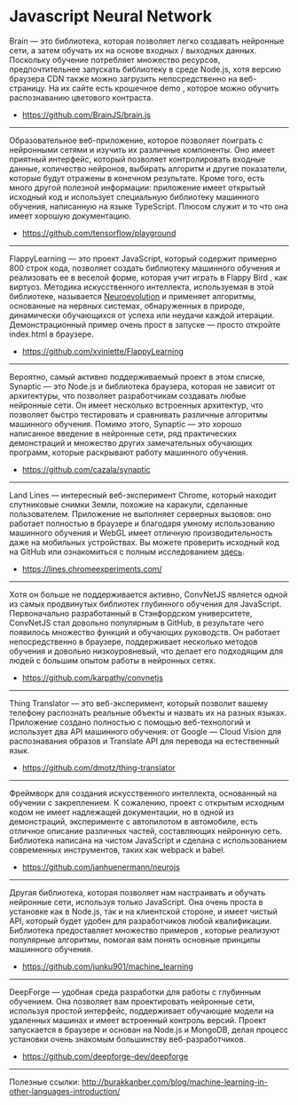 # Javascript Neural Network

Brain — это библиотека, которая позволяет легко создавать нейронные сети, а затем обучать их на основе входных / выходных данных. Поскольку обучение потребляет множество ресурсов, предпочтительнее запускать библиотеку в среде Node.js, хотя версию браузера CDN также можно загрузить непосредственно на веб-страницу. На их сайте есть крошечное demo , которое можно обучить распознаванию цветового контраста.
- https://github.com/BrainJS/brain.js
---

Образовательное веб-приложение, которое позволяет поиграть с нейронными сетями и изучить их различные компоненты. Оно имеет приятный интерфейс, который позволяет контролировать входные данные, количество нейронов, выбирать алгоритм и другие показатели, которые будут отражены в конечном результате. Кроме того, есть много другой полезной информации: приложение имеет открытый исходный код и использует специальную библиотеку машинного обучения, написанную на языке TypeScript. Плюсом служит и то что она имеет хорошую документацию.
- https://github.com/tensorflow/playground
---

FlappyLearning — это проект JavaScript, который содержит примерно 800 строк кода, позволяет создать библиотеку машинного обучения и реализовать ее в веселой форме, которая учит играть в Flappy Bird , как виртуоз. Методика искусственного интеллекта, используемая в этой библиотеке, называется [Neuroevolution](http://www.scholarpedia.org/article/Neuroevolution) и применяет алгоритмы, основанные на нервных системах, обнаруженных в природе, динамически обучающихся от успеха или неудачи каждой итерации. Демонстрационный пример очень прост в запуске — просто откройте index.html в браузере.
- https://github.com/xviniette/FlappyLearning
---

Вероятно, самый активно поддерживаемый проект в этом списке, Synaptic — это Node.js и библиотека браузера, которая не зависит от архитектуры, что позволяет разработчикам создавать любые нейронные сети. Он имеет несколько встроенных архитектур, что позволяет быстро тестировать и сравнивать различные алгоритмы машинного обучения. Помимо этого, Synaptic — это хорошо написанное введение в нейронные сети, ряд практических демонстраций и множество других замечательных обучающих программ, которые раскрывают работу машинного обучения.
- https://github.com/cazala/synaptic
---

Land Lines — интересный веб-эксперимент Chrome, который находит спутниковые снимки Земли, похожие на каракули, сделанные пользователем. Приложение не выполняет серверных вызовов: оно работает полностью в браузере и благодаря умному использованию машинного обучения и WebGL имеет отличную производительность даже на мобильных устройствах. Вы можете проверить исходный код на GitHub или ознакомиться с полным исследованием [здесь](https://developers.google.com/web/showcase/2016/land-lines).
- https://lines.chromeexperiments.com/
---

Хотя он больше не поддерживается активно, ConvNetJS является одной из самых продвинутых библиотек глубинного обучения для JavaScript. Первоначально разработанный в Стэнфордском университете, ConvNetJS стал довольно популярным в GitHub, в результате чего появилось множество функций и обучающих руководств. Он работает непосредственно в браузере, поддерживает несколько методов обучения и довольно низкоуровневый, что делает его подходящим для людей с большим опытом работы в нейронных сетях.
- https://github.com/karpathy/convnetjs
---

Thing Translator — это веб-эксперимент, который позволит вашему телефону распознать реальные объекты и назвать их на разных языках. Приложение создано полностью с помощью веб-технологий и использует два API машинного обучения: от Google — Cloud Vision для распознавания образов и Translate API для перевода на естественный язык.
- https://github.com/dmotz/thing-translator
---

Фреймворк для создания искусственного интеллекта, основанный на обучении с закреплением. К сожалению, проект с открытым исходным кодом не имеет надлежащей документации, но в одной из демонстраций, эксперименте с автопилотом в автомобиле, есть отличное описание различных частей, составляющих нейронную сеть. Библиотека написана на чистом JavaScript и сделана с использованием современных инструментов, таких как webpack и babel.
- https://github.com/janhuenermann/neurojs
---

Другая библиотека, которая позволяет нам настраивать и обучать нейронные сети, используя только JavaScript. Она очень проста в установке как в Node.js, так и на клиентской стороне, и имеет чистый API, который будет удобен для разработчиков любой квалификации. Библиотека предоставляет множество примеров , которые реализуют популярные алгоритмы, помогая вам понять основные принципы машинного обучения.
- https://github.com/junku901/machine_learning
---

DeepForge — удобная среда разработки для работы с глубинным обучением. Она позволяет вам проектировать нейронные сети, используя простой интерфейс, поддерживает обучающие модели на удаленных машинах и имеет встроенный контроль версий. Проект запускается в браузере и основан на Node.js и MongoDB, делая процесс установки очень знакомым большинству веб-разработчиков.
- https://github.com/deepforge-dev/deepforge
---

Полезные ссылки:
http://burakkanber.com/blog/machine-learning-in-other-languages-introduction/


